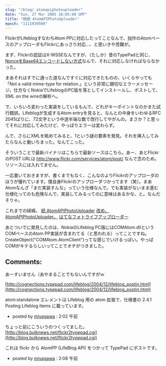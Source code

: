```yaml
---
slug: "/blog/_atomapiphotouploader"
date: "Sun, 27 Mar 2005 16:05:00 GMT"
title: "続続 AtomAPIPhotoUploader"
epoch: "1111939500"
---
```


FlickrがLifeblogすなわちAtom PPに対応したってことなんで、拙作のAtomベースのアップローダもFlickrにあっさり対応...、と思いきや苦難が。

まず、Flickrの認証はX-WSSEなんですが、（たしか）昔のTypePadと同じ、[NonceをBase64エンコードしない方式](https://www.xml.com/pub/a/2003/12/17/dive.html)なんで、それに対応しなければならなかった。

まあそれはすでに通った道なんですぐに対応できたものの、いくらやっても「Not a valid mime-type for relation.」という非常に親切なエラーメッセージ。仕方なくNokiaでLifeblogのPC版を落としてインストールし、ポストして、XML on the wireの解析へ。

で、いろいろ変わった実装をしているもんで、どれがキーポイントなのかまた試行錯誤。Lifeblogが生成するAtom entryを見ると、なんと<content>の中身をいわゆるRFC 2045ばりに、72文字という中途半端な数で改行してやがんの。まさか？と思ってそれに対応してみたけど、やっぱりエラーは変わらず。

んで、さらにXMLを眺めてみると、<standalone xmlns="http://sixapart.com/atom/typepad#">1</standalone>という謎の要素を発見。それを挿入してみたらなんと動いちまった。なんてこった。

そういうことで最新バイナリはこちらで最新ソースはこちら。あー、あとFlickrのPOST URLは http://www.flickr.com/services/atom/post/ なんで念のため。リソースには入れてません。

一応書いておきますが、書くまでもなく、こんなのよりFlickrのアップローダのほうが優れています。僕自身Flickrのアップローダつかってます（笑）。まあAtomなんざ「まだ実装すんな」っていう仕様なんで。でも実装がないまま進む仕様化ってのも危険なんで、実装してみるってのに意味はあるかな、と。なんだそりゃ。

これまでの経緯。
[続 AtomAPIPhotoUploader](/blog/-atomapiphotouploader-1/)
[改め、AtomAPIPhotoUploader。](/blog/atomapiphotouploader/)
[はてなフォトライフアップローダー](/blog/post-43/)

あとついでに発見したのは、NokiaのLifeblog PC版にはCOMAtom.dllというCOMベースのAtom PP実装が含まれてる（と思われる）ってことですね。CreateObject("COMAtom.AtomClient")ってな感じでいけるっぽい。やっぱCOMがキテるらしいってことでオチがつきました。

## Comments:

あーすいません（あやまることでもないんですがｗ

[http://cognections.typepad.com/lifeblog/2004/12/lifeblog_postin.html](http://cognections.typepad.com/lifeblog/2004/12/lifeblog_postin.html)

atom:standalone エレメントは Lifeblog 用の atom 拡張で、仕様書の 2.4.1 Posting Lifeblog Items に載っています。

- posted by [miyagawa](https://www.blogger.com/profile/3736463) : 2:02 午前

ちょっと前にこういうのつくってました。
[http://blog.bulknews.net/flickr2typepad.cgi](http://blog.bulknews.net/flickr2typepad.cgi)

これは flickr から AtomPP (LifeBlog API) をつかって TypePad にポストです。

- posted by [miyagawa](https://www.blogger.com/profile/3736463) : 2:08 午前